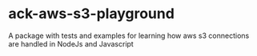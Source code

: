 # ack-aws-s3-playground
A package with tests and examples for learning how aws s3 connections are handled in NodeJs and Javascript
